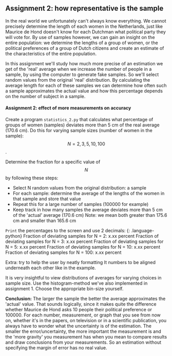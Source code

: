 ## Assignment 2: how representative is the sample

In the real world we unfortunately can't always know everything. We cannot precisely determine the length of each women in the Netherlands, just like Maurice de Hond doesn't know for each Dutchman what political party they will vote for. By use of samples however, we can gain an insight on the entire population: we determine the lengths of a group of women, or the political preferences of a group of Dutch citizens and create an estimate of the characteristics of the entire population.

In this assignment we'll study how much more precise of an estimation we get of the 'real' average when we increase the number of people in a sample, by using the computer to generate fake samples. So we'll select random values from the original 'real' distribution. By calculating the average length for each of these samples we can determine how often such a sample approximates the actual value and how this percentage depends on the number of subject in a sample.

#### Assignment 2: effect of more measurements on accuracy

Create a program `statistics_2.py` that calculates what percentage of groups of women (samples) deviates more than 5 cm of the real average (170.6 cm). Do this for varying sample sizes (number of women in the sample): $$N=2,3,5,10,100$$.

Determine the fraction for a specific value of $$N$$ by following these steps:

  * Select N random values from the original distribution: a sample
  * For each sample: determine the average of the lengths of the women in that sample and store that value
  * Repeat this for a large number of samples (100000 for example)
  * Keep track in how many samples the average deviates more than 5 cm of the 'actual' average (170.6 cm)
    Note: we mean both greater than 175.6 cm and smaller than 165.6 cm
              
`Print` the percentages to the screen and use 2 decimals:
{: .language-python}
    Fraction of deviating samples for N =   2: x.xx percent
    Fraction of deviating samples for N =   3: x.xx percent
    Fraction of deviating samples for N =   5: x.xx percent
    Fraction of deviating samples for N =  10: x.xx percent
    Fraction of deviating samples for N = 100: x.xx percent

Extra: try to help the user by neatly formatting It numbers to be aligned underneath each other like in the example.

It is very insightful to view distributions of averages for varying choices in sample size. Use the histogram-method we've also implemented in assignment 1. Choose the appropriate bin-size yourself.

**Conclusion:** The larger the sample the better the average approximates the 'actual' value. That sounds logically, since it makes quite the difference whether Maurice de Hond asks 10 people their political preference or 100000. For each number, measurement, or graph that you see from now on, whether it's in the papers, on television or in a scientific publication, you always have to wonder what the uncertainty is of the estimation. The smaller the error/uncertainty, the more important the measurement is and the 'more gravity' you measurement has when you mean to compare results and draw conclusions from your measurements. So an estimation without specifying the margin of error has no real value.
